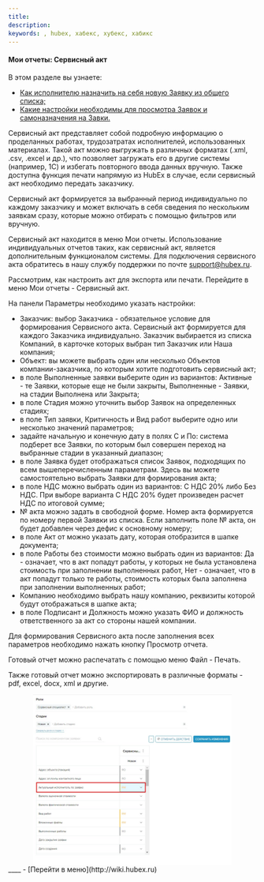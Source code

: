 ```yaml
---
title:
description:
keywords: , hubex, хабекс, хубекс, хабикс
---
```


#### Мои отчеты: Сервисный акт
В этом разделе вы узнаете:
<html>
<meta charset="utf-8">
<ul>
    <li><a href="#alltickets">Как исполнителю назначить на себя новую Заявку из общего списка;</a></li>
    <li><a href="#settings">Какие настройки необходимы для просмотра Заявок и самоназначения на Завки.</a></li>
</ul>
</html>

<body>
<p>Сервисный акт представляет собой подробную информацию о проделанных работах, трудозатратах исполнителей,
    использованных материалах. Такой акт можно выгружать в различных форматах (.xml, .csv, .excel и др.), что позволяет
    загружать его в другие системы (например,
    1С) и избегать повторного ввода данных вручную. Также доступна функция печати напрямую из HubEx в случае, если
    сервисный акт необходимо передать заказчику.</p>
<p>Сервисный акт формируется за выбранный период индивидуально по каждому заказчику и может включать в себя сведения по
    нескольким заявкам сразу, которые можно отбирать с помощью фильтров или вручную. </p>
<p>Сервисный акт находится в меню Мои отчеты. Использование индивидуальных отчетов таких, как сервисный акт, является
    дополнительным функционалом системы. Для подключения сервисного акта обратитесь в нашу службу поддержки по почте <a
            href="mailto:support@hubex.ru" target="_blank" rel="noopener">
        support@hubex.ru</a>.</p>
<p>Рассмотрим, как настроить акт для экспорта или печати. Перейдите в меню Мои отчеты - Сервисный акт. </p>
<p>На панели Параметры необходимо указать настройки:</p>
<ul>
    <li>Заказчик: выбор Заказчика - обязательное условие для формирования Сервисного акта. Сервисный акт формируется для
        каждого Заказчика индивидуально. Заказчик выбирается из списка Компаний, в карточке которых выбран тип Заказчик
        или Наша компания;
    </li>
    <li>Объект: вы можете выбрать один или несколько Объектов компании-заказчика, по которым хотите подготовить
        сервисный акт;
    </li>
    <li>в поле Выполненные заявки выберите один из вариантов: Активные - те Заявки, которые еще не были закрыты,
        Выполненные - Заявки, на стадии Выполнена или Закрыта;
    </li>
    <li>в поле Стадия можно уточнить выбор Заявок на определенных стадиях;</li>
    <li>в поле Тип заявки, Критичность и Вид работ выберите одно или несколько значений параметров;</li>
    <li>задайте начальную и конечную дату в полях С и По: система подберет все Заявки, по которым был совершен переход
        на выбранные стадии в указанный диапазон;
    </li>
    <li>в поле Заявка будет отображаться список Заявок, подходящих по всем вышеперечисленным параметрам. Здесь вы можете
        самостоятельно выбрать Заявки для формирования акта;
    </li>
    <li>в поле НДС можно выбрать один из вариантов: С НДС 20% либо Без НДС. При выборе варианта С НДС 20% будет
        произведен расчет НДС по итоговой сумме;
    </li>
    <li>№ акта можно задать в свободной форме. Номер акта формируется по номеру первой Заявки из списка. Если заполнить
        поле № акта, он будет добавлен через дефис к основному номеру;
    </li>
    <li>в поле Акт от можно указать дату, которая отобразится в шапке документа;</li>
    <li>в поле Работы без стоимости можно выбрать один из вариантов: Да - означает, что в акт попадут работы, у которых
        не была установлена стоимость при заполнении выполненных работ, Нет - означает, что в акт попадут только те
        работы, стоимость которых была заполнена при заполнении выполненных работ;
    </li>
    <li>Компанию необходимо выбрать нашу компанию, реквизиты которой будут отображаться в шапке акта;</li>
    <li>в поле Подписант и Должность можно указать ФИО и должность ответственного за акт со стороны нашей компании.</li>

</ul>
<p>Для формирования Сервисного акта после заполнения всех параметров необходимо нажать кнопку Просмотр отчета. </p>

<p>Готовый отчет можно распечатать с помощью меню Файл - Печать. </p>

<p>Также готовый отчет можно экспортировать в различные форматы - pdf, excel, docx, xml и другие.</p>



<div>
    <img style="margin: 0 auto; display: block; max-width: 80%;"
         src="/attachments/images/FAQ/USER/AcceptanceTicket/Field.jpg"/>
</div>

</body>
____
- [Перейти в меню](http://wiki.hubex.ru)
